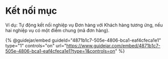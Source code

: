 # Kết nối mục

Ví dụ: Tự động kết nối nghiệp vụ Đơn hàng với Khách hàng tương ứng, nếu hai nghiệp vụ có một điểm chung (mã đơn hàng).

{% @guidejar/embed guideId="4871b1c7-505e-4806-bca1-eaf4cfeca1e1" type="1" controls="on" url="https://www.guidejar.com/embed/4871b1c7-505e-4806-bca1-eaf4cfeca1e1?type=1&controls=on" %}
